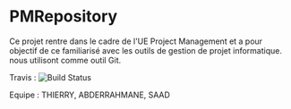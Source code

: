 # PMRepository
Ce projet rentre dans le cadre de l'UE Project Management et a pour objectif de ce familiarisé avec les outils de gestion de projet informatique. nous utilisont comme outil Git.

Travis : 
![Build Status](https://travis-ci.org/dwyl/learn-travis.svg?branch=master)

Equipe : THIERRY, ABDERRAHMANE, SAAD
